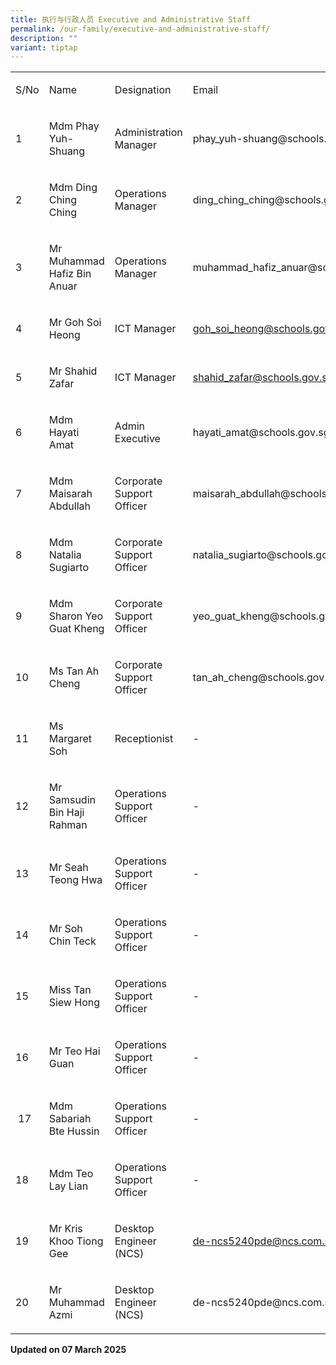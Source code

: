 ```yaml
---
title: 执行与行政人员 Executive and Administrative Staff
permalink: /our-family/executive-and-administrative-staff/
description: ""
variant: tiptap
---
```

<table style="minWidth: 100px">
<colgroup>
<col>
<col>
<col>
<col>
</colgroup>
<tbody>
<tr>
<td rowspan="1" colspan="1">
<p>S/No</p>
</td>
<td rowspan="1" colspan="1">
<p>Name</p>
</td>
<td rowspan="1" colspan="1">
<p>Designation</p>
</td>
<td rowspan="1" colspan="1">
<p>Email</p>
</td>
</tr>
<tr>
<td rowspan="1" colspan="1">
<p>1</p>
</td>
<td rowspan="1" colspan="1">
<p>Mdm Phay Yuh-Shuang</p>
</td>
<td rowspan="1" colspan="1">
<p>Administration Manager</p>
</td>
<td rowspan="1" colspan="1">
<p><a rel="noopener noreferrer nofollow" target="_blank">phay_yuh-shuang@schools.gov.sg</a>
</p>
</td>
</tr>
<tr>
<td rowspan="1" colspan="1">
<p>2</p>
</td>
<td rowspan="1" colspan="1">
<p>Mdm Ding Ching Ching</p>
</td>
<td rowspan="1" colspan="1">
<p>Operations Manager</p>
</td>
<td rowspan="1" colspan="1">
<p><a rel="noopener noreferrer nofollow" target="_blank">ding_ching_ching@schools.gov.sg</a>
</p>
</td>
</tr>
<tr>
<td rowspan="1" colspan="1">
<p>3</p>
</td>
<td rowspan="1" colspan="1">
<p>Mr Muhammad Hafiz Bin Anuar</p>
</td>
<td rowspan="1" colspan="1">
<p>Operations Manager</p>
</td>
<td rowspan="1" colspan="1">
<p><a rel="noopener noreferrer nofollow" target="_blank">muhammad_hafiz_anuar@schools.gov.sg</a>
</p>
</td>
</tr>
<tr>
<td rowspan="1" colspan="1">
<p>4</p>
</td>
<td rowspan="1" colspan="1">
<p>Mr Goh Soi Heong</p>
</td>
<td rowspan="1" colspan="1">
<p>ICT Manager</p>
</td>
<td rowspan="1" colspan="1">
<p><a href="mailto:Goh_Soi_Heong@schools.gov.sg" rel="noopener noreferrer nofollow" target="_blank">goh_soi_heong@schools.gov.sg</a>
</p>
</td>
</tr>
<tr>
<td rowspan="1" colspan="1">
<p>5</p>
</td>
<td rowspan="1" colspan="1">
<p>Mr Shahid Zafar</p>
</td>
<td rowspan="1" colspan="1">
<p>ICT Manager</p>
</td>
<td rowspan="1" colspan="1">
<p><a href="mailto:Shahid_Zafar@schools.gov.sg" rel="noopener noreferrer nofollow" target="_blank">shahid_zafar@schools.gov.sg</a>
</p>
</td>
</tr>
<tr>
<td rowspan="1" colspan="1">
<p>6</p>
</td>
<td rowspan="1" colspan="1">
<p>Mdm Hayati Amat</p>
</td>
<td rowspan="1" colspan="1">
<p>Admin Executive</p>
</td>
<td rowspan="1" colspan="1">
<p><a rel="noopener noreferrer nofollow" target="_blank">hayati_amat@schools.gov.sg</a>
</p>
</td>
</tr>
<tr>
<td rowspan="1" colspan="1">
<p>7</p>
</td>
<td rowspan="1" colspan="1">
<p>Mdm Maisarah Abdullah</p>
</td>
<td rowspan="1" colspan="1">
<p>Corporate Support Officer</p>
</td>
<td rowspan="1" colspan="1">
<p><a rel="noopener noreferrer nofollow" target="_blank">maisarah_abdullah@schools.gov.sg</a>
</p>
</td>
</tr>
<tr>
<td rowspan="1" colspan="1">
<p>8</p>
</td>
<td rowspan="1" colspan="1">
<p>Mdm Natalia Sugiarto</p>
</td>
<td rowspan="1" colspan="1">
<p>Corporate Support Officer</p>
</td>
<td rowspan="1" colspan="1">
<p><a rel="noopener noreferrer nofollow" target="_blank">natalia_sugiarto@schools.gov.sg</a>
</p>
</td>
</tr>
<tr>
<td rowspan="1" colspan="1">
<p>9</p>
</td>
<td rowspan="1" colspan="1">
<p>Mdm Sharon Yeo Guat Kheng</p>
</td>
<td rowspan="1" colspan="1">
<p>Corporate Support Officer</p>
</td>
<td rowspan="1" colspan="1">
<p><a rel="noopener noreferrer nofollow" target="_blank">yeo_guat_kheng@schools.gov.sg</a>
</p>
</td>
</tr>
<tr>
<td rowspan="1" colspan="1">
<p>10</p>
</td>
<td rowspan="1" colspan="1">
<p>Ms Tan Ah Cheng</p>
</td>
<td rowspan="1" colspan="1">
<p>Corporate Support Officer</p>
</td>
<td rowspan="1" colspan="1">
<p><a rel="noopener noreferrer nofollow" target="_blank">tan_ah_cheng@schools.gov.sg</a>
</p>
</td>
</tr>
<tr>
<td rowspan="1" colspan="1">
<p>11</p>
</td>
<td rowspan="1" colspan="1">
<p>Ms Margaret Soh</p>
</td>
<td rowspan="1" colspan="1">
<p>Receptionist</p>
</td>
<td rowspan="1" colspan="1">
<p>-</p>
</td>
</tr>
<tr>
<td rowspan="1" colspan="1">
<p>12</p>
</td>
<td rowspan="1" colspan="1">
<p>Mr Samsudin Bin Haji Rahman</p>
</td>
<td rowspan="1" colspan="1">
<p>Operations Support Officer</p>
</td>
<td rowspan="1" colspan="1">
<p>-</p>
</td>
</tr>
<tr>
<td rowspan="1" colspan="1">
<p>13</p>
</td>
<td rowspan="1" colspan="1">
<p>Mr Seah Teong Hwa</p>
</td>
<td rowspan="1" colspan="1">
<p>Operations Support Officer</p>
</td>
<td rowspan="1" colspan="1">
<p>-</p>
</td>
</tr>
<tr>
<td rowspan="1" colspan="1">
<p>14</p>
</td>
<td rowspan="1" colspan="1">
<p>Mr Soh Chin Teck</p>
</td>
<td rowspan="1" colspan="1">
<p>Operations Support Officer</p>
</td>
<td rowspan="1" colspan="1">
<p>-</p>
</td>
</tr>
<tr>
<td rowspan="1" colspan="1">
<p>15</p>
</td>
<td rowspan="1" colspan="1">
<p>Miss Tan Siew Hong</p>
</td>
<td rowspan="1" colspan="1">
<p>Operations Support Officer</p>
</td>
<td rowspan="1" colspan="1">
<p>-</p>
</td>
</tr>
<tr>
<td rowspan="1" colspan="1">
<p>16</p>
</td>
<td rowspan="1" colspan="1">
<p>Mr Teo Hai Guan</p>
</td>
<td rowspan="1" colspan="1">
<p>Operations Support Officer</p>
</td>
<td rowspan="1" colspan="1">
<p>-</p>
</td>
</tr>
<tr>
<td rowspan="1" colspan="1">
<p>&nbsp;17</p>
</td>
<td rowspan="1" colspan="1">
<p>Mdm Sabariah Bte Hussin</p>
</td>
<td rowspan="1" colspan="1">
<p>Operations Support Officer</p>
</td>
<td rowspan="1" colspan="1">
<p>-</p>
</td>
</tr>
<tr>
<td rowspan="1" colspan="1">
<p>18</p>
</td>
<td rowspan="1" colspan="1">
<p>Mdm Teo Lay Lian</p>
</td>
<td rowspan="1" colspan="1">
<p>Operations Support Officer</p>
</td>
<td rowspan="1" colspan="1">
<p>-</p>
</td>
</tr>
<tr>
<td rowspan="1" colspan="1">
<p>19</p>
</td>
<td rowspan="1" colspan="1">
<p>Mr Kris Khoo Tiong Gee</p>
</td>
<td rowspan="1" colspan="1">
<p>Desktop Engineer (NCS)</p>
</td>
<td rowspan="1" colspan="1">
<p><a href="mail to:de-ncs5240pde@ncs.com.sg" rel="noopener noreferrer nofollow" target="_blank">de-ncs5240pde@ncs.com.sg</a>
</p>
</td>
</tr>
<tr>
<td rowspan="1" colspan="1">
<p>20</p>
</td>
<td rowspan="1" colspan="1">
<p>Mr Muhammad Azmi</p>
</td>
<td rowspan="1" colspan="1">
<p>Desktop Engineer (NCS)</p>
</td>
<td rowspan="1" colspan="1">
<p><a rel="noopener noreferrer nofollow" target="_blank">de-ncs5240pde@ncs.com.sg</a>
</p>
</td>
</tr>
</tbody>
</table>
<p><strong>Updated on 07 March 2025</strong>
</p>